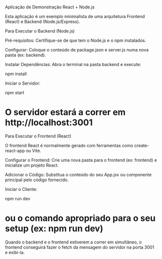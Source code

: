 Aplicação de Demonstração React + Node.js

Esta aplicação é um exemplo minimalista de uma arquitetura Frontend (React) e Backend (Node.js/Express).

Para Executar o Backend (Node.js)

Pré-requisitos: Certifique-se de que tem o Node.js e o npm instalados.

Configurar: Coloque o conteúdo de package.json e server.js numa nova pasta (ex: backend).

Instalar Dependências: Abra o terminal na pasta backend e execute:

npm install


Iniciar o Servidor:

npm start
# O servidor estará a correr em http://localhost:3001


Para Executar o Frontend (React)

O frontend React é normalmente gerado com ferramentas como create-react-app ou Vite.

Configurar o Frontend: Crie uma nova pasta para o frontend (ex: frontend) e inicialize um projeto React.

Adicionar o Código: Substitua o conteúdo do seu App.jsx ou componente principal pelo código fornecido.

Iniciar o Cliente:

npm run dev
# ou o comando apropriado para o seu setup (ex: npm run dev)


Quando o backend e o frontend estiverem a correr em simultâneo, o frontend conseguirá fazer o fetch da mensagem do servidor na porta 3001 e exibi-la.